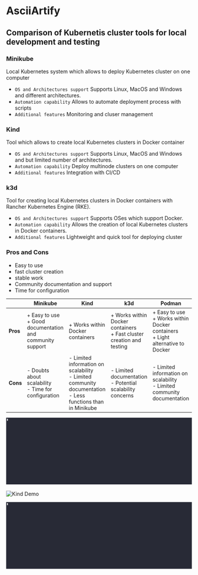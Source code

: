 ﻿# AsciiArtify
## Comparison of Kubernetis cluster tools for local development and testing

### Minikube
Local Kubernetes system which allows to deploy Kubernetes cluster on one computer

- `OS and Architectures support`
Supports Linux, MacOS and Windows and different architectures.
- `Automation capability`
Allows to automate deployment process with scripts
- `Additional features`
Monitoring and cluser management

### Kind
Tool which allows to create local Kubernetes clusters in Docker container

- `OS and Architectures support`
Supports Linux, MacOS and Windows and but limited number of architectures.
- `Automation capability`
Deploy multinode clusters on one computer
- `Additional features`
Integration with CI/CD

### k3d
Tool for creating local Kubernetes clusters in Docker containers with Rancher Kubernetes Engine (RKE). 

- `OS and Architectures support`
Supports OSes which support Docker.
- `Automation capability`
Allows the creation of local Kubernetes clusters in Docker containers.
- `Additional features`
Lightweight and quick tool for deploying cluster

### Pros and Cons

- Easy to use
- fast cluster creation
- stable work
- Community documentation and support
- Time for configuration 

|                                | **Minikube**                                     | **Kind**                                         | **k3d**                                          | **Podman**                                       |
|--------------------------------------------------|--------------------------------------------------|--------------------------------------------------|--------------------------------------------------|--------------------------------------------------|
| **Pros**                                      | + Easy to use<br> + Good documentation and community support | + Works within Docker containers |  + Works within Docker containers<br>+ Fast cluster creation and testing | + Easy to use<br>+ Works within Docker containers<br>+ Light alternative to Docker 
| **Cons**                                      | - Doubts about scalability<br> - Time for configuration | - Limited information on scalability<br>- Limited community documentation<br>- Less functions than in Minikube | - Limited documentation<br>- Potential scalability concerns | - Limited information on scalability<br>- Limited community documentation |


![K3D Demo](k3d.gif)

![Kind Demo](kind.gif)

![Minikube Demo](minikube.gif)
